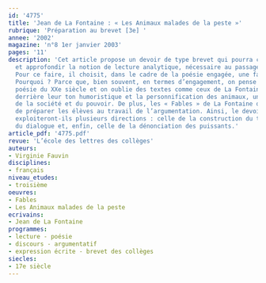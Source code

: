 ```yaml
---
id: '4775'
title: 'Jean de La Fontaine : « Les Animaux malades de la peste »'
rubrique: 'Préparation au brevet [3e] '
annee: '2002'
magazine: 'n°8 1er janvier 2003'
pages: '11'
description: 'Cet article propose un devoir de type brevet qui pourra clore une séquence
  et approfondir la notion de lecture analytique, nécessaire au passage en seconde.
  Pour ce faire, il choisit, dans le cadre de la poésie engagée, une fable de La Fontaine.
  Pourquoi ? Parce que, bien souvent, en termes d’engagement, on pense surtout à la
  poésie du XXe siècle et on oublie des textes comme ceux de La Fontaine qui cachaient,
  derrière leur ton humoristique et la personnification des animaux, une dénonciation
  de la société et du pouvoir. De plus, les « Fables » de La Fontaine ont l’avantage
  de préparer les élèves au travail de l’argumentation. Ainsi, le devoir et ses prolongements
  exploiteront-ils plusieurs directions : celle de la construction du texte, celle
  du dialogue et, enfin, celle de la dénonciation des puissants.'
article_pdf: '4775.pdf'
revue: 'L’école des lettres des collèges'
auteurs:
- Virginie Fauvin
disciplines:
- français
niveau_etudes:
- troisième
oeuvres:
- Fables
- Les Animaux malades de la peste
ecrivains:
- Jean de La Fontaine
programmes:
- lecture - poésie
- discours - argumentatif
- expression écrite - brevet des collèges
siecles:
- 17e siècle
---
```

